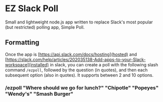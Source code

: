 # EZ Slack Poll

Small and lightweight node.js app written to replace Slack's most popular (but restricted) polling app, Simple Poll.

## Formatting

Once the app is [https://api.slack.com/docs/hosting](hosted) and [https://slack.com/help/articles/202035138-Add-apps-to-your-Slack-workspace](installed) in slack, you can create a poll with the following slash command `/ezpoll`, followed by the question (in quotes), and then each subsequent option (also in quotes). It supports between 2 and 10 options.

### /ezpoll "Where should we go for lunch?" "Chipotle" "Popeyes" "Wendy's" "Smash Burger"

